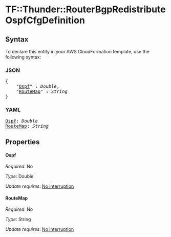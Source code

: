 # TF::Thunder::RouterBgpRedistribute OspfCfgDefinition

## Syntax

To declare this entity in your AWS CloudFormation template, use the following syntax:

### JSON

<pre>
{
    "<a href="#ospf" title="Ospf">Ospf</a>" : <i>Double</i>,
    "<a href="#routemap" title="RouteMap">RouteMap</a>" : <i>String</i>
}
</pre>

### YAML

<pre>
<a href="#ospf" title="Ospf">Ospf</a>: <i>Double</i>
<a href="#routemap" title="RouteMap">RouteMap</a>: <i>String</i>
</pre>

## Properties

#### Ospf

_Required_: No

_Type_: Double

_Update requires_: [No interruption](https://docs.aws.amazon.com/AWSCloudFormation/latest/UserGuide/using-cfn-updating-stacks-update-behaviors.html#update-no-interrupt)

#### RouteMap

_Required_: No

_Type_: String

_Update requires_: [No interruption](https://docs.aws.amazon.com/AWSCloudFormation/latest/UserGuide/using-cfn-updating-stacks-update-behaviors.html#update-no-interrupt)

